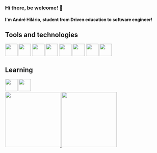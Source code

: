 ### Hi there, be welcome! 👋
#### I'm André Hilário, student from Driven education to software engineer!

## Tools and technologies
<div style="gap: 10px">
  <img src="https://cdn.jsdelivr.net/gh/devicons/devicon/icons/git/git-original.svg" width="40" height="40"/>
  <img src="https://cdn.jsdelivr.net/gh/devicons/devicon/icons/css3/css3-original.svg" width="40" height="40"/>
  <img src="https://cdn.jsdelivr.net/gh/devicons/devicon/icons/github/github-original.svg" width="40" height="40"/>
  <img src="https://cdn.jsdelivr.net/gh/devicons/devicon/icons/html5/html5-original.svg" width="40" height="40"/>
  <img src="https://cdn.jsdelivr.net/gh/devicons/devicon/icons/vscode/vscode-original.svg" width="40" height="40"/>
  <img src="https://cdn.jsdelivr.net/gh/devicons/devicon/icons/javascript/javascript-original.svg" width="40" height="40"/>
  <img src="https://cdn.jsdelivr.net/gh/devicons/devicon/icons/ubuntu/ubuntu-plain.svg" width="40" height="40"/>
  <img src="https://cdn.jsdelivr.net/gh/devicons/devicon/icons/react/react-original.svg" width="40" height="40"/>
</div>         

## Learning
<div style="gap: 10px">
  <img src="https://cdn.jsdelivr.net/gh/devicons/devicon/icons/nodejs/nodejs-original.svg" width="40" height="40"/>
  <img src="https://cdn.jsdelivr.net/gh/devicons/devicon/icons/mongodb/mongodb-original.svg" width="40" height="40"/>
</div>        
          
          
          
          
          
          


<div>
  <a href="https://github.com/AndreHilario" style="margin-top: 15px">
    <img height="180em" src="https://github-readme-stats.vercel.app/api/top-langs/?username=AndreHilario&layout=compact&langs_count=7&theme=dracula"/>
    <img height="180em" src="https://github-readme-stats.vercel.app/api?                       username=AndreHilario&show_icons=true&theme=dracula&include_all_commits=true&count_private=true"/>
  </a>
</div>
         
